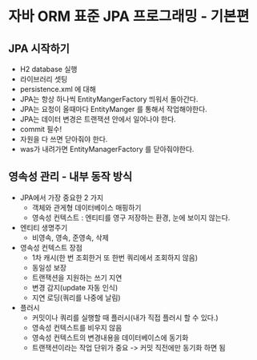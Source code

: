 # 자바 ORM 표준 JPA 프로그래밍 - 기본편

## JPA 시작하기
- H2 database 실행
- 라이브러리 셋팅
- persistence.xml 에 대해
- JPA는 항상 하나씩 EntityMangerFactory 띄워서 돌아간다.
- JPA는 요청이 올때마다 EntityManger 를 통해서 작업해야한다.
- JPA는 데이터 변경은 트랜잭션 안에서 일어나야 한다.
- commit 필수!
- 자원을 다 쓰면 닫아줘야 한다.
- was가 내려가면 EntityManagerFactory 를 닫아줘야한다.

## 영속성 관리 - 내부 동작 방식
- JPA에서 가장 중요한 2 가지
  - 객체와 관게형 데이터베이스 매핑하기
  - 영속성 컨텍스트 : 엔티티를 영구 저장하는 환경, 눈에 보이지 않는다.
- 엔티티 생명주기
  - 비영속, 영속, 준영속, 삭제
- 영속성 컨텍스트 장점
  - 1차 캐시(한 번 조회한거 또 한번 쿼리에서 조회하지 않음)
  - 동일성 보장
  - 트랜잭션을 지원하는 쓰기 지연
  - 변경 감지(update 자동 인식)
  - 지연 로딩(쿼리를 나중에 날림)
- 플러시 
  - 커밋이나 쿼리를 실행할 때 플러시(내가 직접 플러시 할 수 있다.)
  - 영속성 컨텍스트를 비우지 않음
  - 영속성 컨텍스트의 변경내용을 데이터베이스에 동기화
  - 트랜잭션이라는 작업 단위가 중요 -> 커밋 직전에만 동기화 하면 됨